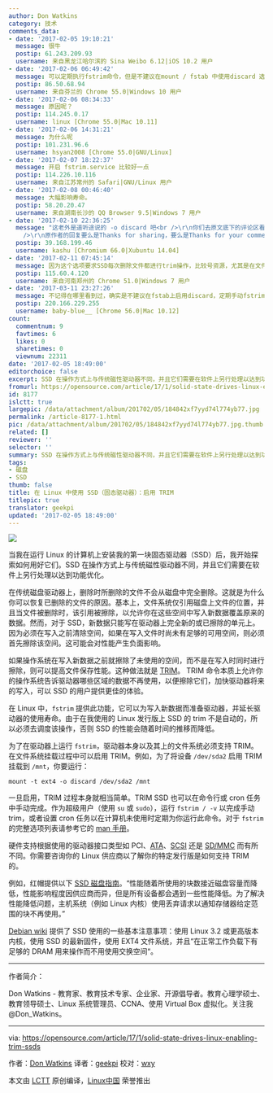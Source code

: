 ```yaml
---
author: Don Watkins
category: 技术
comments_data:
- date: '2017-02-05 19:10:21'
  message: 很牛
  postip: 61.243.209.93
  username: 来自黑龙江哈尔滨的 Sina Weibo 6.12|iOS 10.2 用户
- date: '2017-02-06 06:49:42'
  message: 可以定期执行fstrim命令，但是不建议在mount / fstab 中使用discard 选项
  postip: 86.50.68.94
  username: 来自芬兰的 Chrome 55.0|Windows 10 用户
- date: '2017-02-06 08:34:33'
  message: 原因呢？
  postip: 114.245.0.17
  username: linux [Chrome 55.0|Mac 10.11]
- date: '2017-02-06 14:31:21'
  message: 为什么呢
  postip: 101.231.96.6
  username: hsyan2008 [Chrome 55.0|GNU/Linux]
- date: '2017-02-07 18:22:37'
  message: 开启 fstrim.service 比较好一点
  postip: 114.226.10.116
  username: 来自江苏常州的 Safari|GNU/Linux 用户
- date: '2017-02-08 00:46:40'
  message: 大幅影响寿命。
  postip: 58.20.20.47
  username: 来自湖南长沙的 QQ Browser 9.5|Windows 7 用户
- date: '2017-02-10 22:36:25'
  message: "这老外是道听途说的 -o discard 吧<br />\r\n你们去原文底下的评论区看看大伙的回复就明白了……<br />\r\n<br
    />\r\n原作者的回复要么是Thanks for sharing，要么是Thanks for your comments。<br />\r\n一点主见也没有，根本不懂……"
  postip: 39.168.199.46
  username: kashu [Chromium 66.0|Xubuntu 14.04]
- date: '2017-02-11 07:45:14'
  message: 因为这个选项要求SSD每次删除文件都进行trim操作，比较号资源，尤其是在文件操作很频繁的时候。所以可以考虑用cron来定期trim
  postip: 115.60.4.120
  username: 来自河南郑州的 Chrome 51.0|Windows 7 用户
- date: '2017-03-11 23:27:26'
  message: 不记得在哪里看到过，确实是不建议在fstab上启用discard，定期手动fstrim比较靠谱
  postip: 220.166.229.255
  username: baby-blue__ [Chrome 56.0|Mac 10.12]
count:
  commentnum: 9
  favtimes: 6
  likes: 0
  sharetimes: 0
  viewnum: 22311
date: '2017-02-05 18:49:00'
editorchoice: false
excerpt: SSD 在操作方式上与传统磁性驱动器不同，并且它们需要在软件上另行处理以达到功能优化。
fromurl: https://opensource.com/article/17/1/solid-state-drives-linux-enabling-trim-ssds
id: 8177
islctt: true
largepic: /data/attachment/album/201702/05/184842xf7yyd74l774yb77.jpg
permalink: /article-8177-1.html
pic: /data/attachment/album/201702/05/184842xf7yyd74l774yb77.jpg.thumb.jpg
related: []
reviewer: ''
selector: ''
summary: SSD 在操作方式上与传统磁性驱动器不同，并且它们需要在软件上另行处理以达到功能优化。
tags:
- 磁盘
- SSD
thumb: false
title: 在 Linux 中使用 SSD（固态驱动器）：启用 TRIM
titlepic: true
translator: geekpi
updated: '2017-02-05 18:49:00'
---
```


![](/data/attachment/album/201702/05/184842xf7yyd74l774yb77.jpg)


当我在运行 Linux 的计算机上安装我的第一块固态驱动器（SSD）后，我开始探索如何用好它们。SSD 在操作方式上与传统磁性驱动器不同，并且它们需要在软件上另行处理以达到功能优化。


在传统磁盘驱动器上，删除时所删除的文件不会从磁盘中完全删除。这就是为什么你可以恢复已删除的文件的原因。基本上，文件系统仅引用磁盘上文件的位置，并且当文件被删除时，该引用被擦除，以允许你在这些空间中写入新数据覆盖原来的数据。然而，对于 SSD，新数据只能写在驱动器上完全新的或已擦除的单元上。因为必须在写入之前清除空间，如果在写入文件时尚未有足够的可用空间，则必须首先擦除该空间。这可能会对性能产生负面影响。


如果操作系统在写入新数据之前就擦除了未使用的空间，而不是在写入时同时进行擦除，则可以提高文件保存性能。这种做法就是 [TRIM](https://en.wikipedia.org/wiki/Trim_(computing))。 TRIM 命令本质上允许你的操作系统告诉驱动器哪些区域的数据不再使用，以便擦除它们，加快驱动器将来的写入，可以 SSD 的用户提供更佳的体验。


在 Linux 中，`fstrim` 提供此功能，它可以为写入新数据而准备驱动器，并延长驱动器的使用寿命。由于在我使用的 Linux 发行版上 SSD 的 trim 不是自动的，所以必须去调度该操作，否则 SSD 的性能会随着时间的推移而降低。


为了在驱动器上运行 `fstrim`，驱动器本身以及其上的文件系统必须支持 TRIM。在文件系统挂载过程中可以启用 TRIM。例如，为了将设备 `/dev/sda2` 启用 TRIM 挂载到 `/mnt`，你要运行：



```
mount -t ext4 -o discard /dev/sda2 /mnt

```

一旦启用，TRIM 过程本身就相当简单。TRIM SSD 也可以在命令行或 cron 任务中手动完成。作为超级用户（使用 `su` 或 `sudo`），运行 `fstrim / -v` 以完成手动 trim，或者设置 cron 任务以在计算机未使用时定期为你运行此命令。对于 `fstrim` 的完整选项列表请参考它的 [man 手册](http://man7.org/linux/man-pages/man8/fstrim.8.html)。


硬件支持根据使用的驱动器接口类型如 PCI、[ATA](https://en.wikipedia.org/wiki/Trim_(computing)#ATA)、[SCSI](https://en.wikipedia.org/wiki/Trim_(computing)#SCSI) 还是 [SD/MMC](https://en.wikipedia.org/wiki/Trim_(computing)#SD.2FMMC) 而有所不同。你需要咨询你的 Linux 供应商以了解你的特定发行版是如何支持 TRIM 的。


例如，红帽提供以下 [SSD 磁盘指南](https://access.redhat.com/documentation/en-US/Red_Hat_Enterprise_Linux/6/html/Storage_Administration_Guide/ch-ssd.html)。“性能随着所使用的块数接近磁盘容量而降低，性能影响程度因供应商而异，但是所有设备都会遇到一些性能降低。为了解决性能降低问题，主机系统（例如 Linux 内核）使用丢弃请求以通知存储器给定范围的块不再使用。”


[Debian wiki](https://wiki.debian.org/SSDOptimization) 提供了 SSD 使用的一些基本注意事项：使用 Linux 3.2 或更高版本内核，使用 SSD 的最新固件，使用 EXT4 文件系统，并且“在正常工作负载下有足够的 DRAM 用来操作而不用使用交换空间“。




---


作者简介：


Don Watkins - 教育家、教育技术专家、企业家、开源倡导者。教育心理学硕士、教育领导硕士、Linux 系统管理员、CCNA、使用 Virtual Box 虚拟化。关注我 @Don\_Watkins。




---


via: <https://opensource.com/article/17/1/solid-state-drives-linux-enabling-trim-ssds>


作者：[Don Watkins](https://opensource.com/users/don-watkins) 译者：[geekpi](https://github.com/geekpi) 校对：[wxy](https://github.com/%E6%A0%A1%E5%AF%B9%E8%80%85ID)


本文由 [LCTT](https://github.com/LCTT/TranslateProject) 原创编译，[Linux中国](https://linux.cn/) 荣誉推出